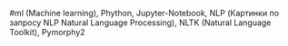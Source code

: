 #ml (Machine learning), Phython, Jupyter-Notebook, NLP (Картинки по запросу NLP
Natural Language Processing), NLTK (Natural Language Toolkit), Pymorphy2
